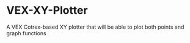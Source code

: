 # VEX-XY-Plotter
A VEX Cotrex-based XY plotter that will be able to plot both points and graph functions
